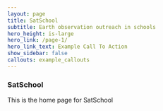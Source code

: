 ```yaml
---
layout: page
title: SatSchool
subtitle: Earth observation outreach in schools
hero_height: is-large
hero_link: /page-1/
hero_link_text: Example Call To Action
show_sidebar: false
callouts: example_callouts
---
```


### SatSchool

This is the home page for SatSchool
